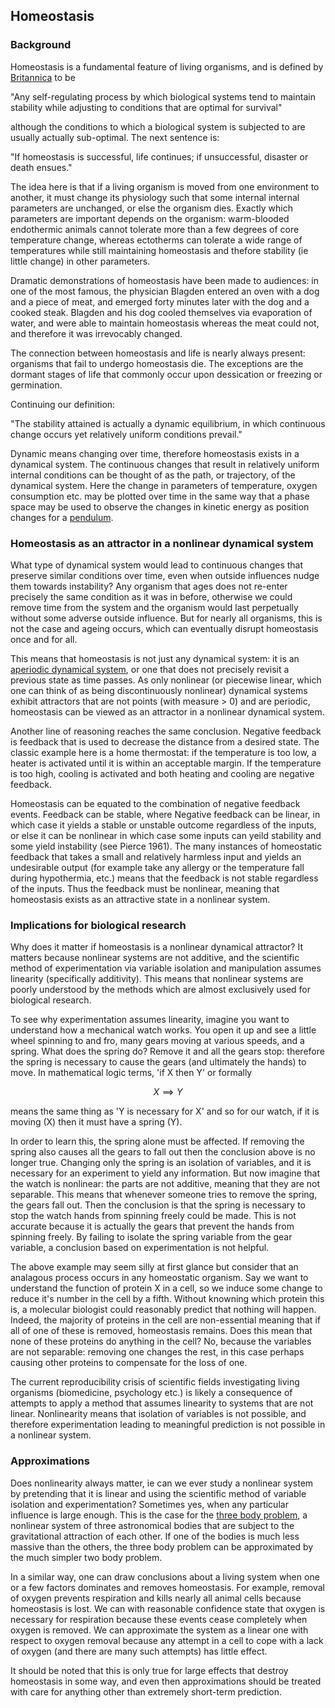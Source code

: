 ## Homeostasis

### Background

Homeostasis is a fundamental feature of living organisms, and is defined by [Britannica](https://www.britannica.com/science/homeostasis) to be 

"Any self-regulating process by which biological systems tend to maintain stability while adjusting to conditions that are optimal for survival"

although the conditions to which a biological system is subjected to are usually actually sub-optimal.  The next sentence is:

"If homeostasis is successful, life continues; if unsuccessful, disaster or death ensues." 

The idea here is that if a living organism is moved from one environment to another, it must change its physiology such that some internal internal parameters are unchanged, or else the organism dies.  Exactly which parameters are important depends on the organism: warm-blooded endothermic animals cannot tolerate more than a few degrees of core temperature change, whereas ectotherms can tolerate a wide range of temperatures while still maintaining homeostasis and thefore stability (ie little change) in other parameters.  

Dramatic demonstrations of homeostasis have been made to audiences: in one of the most famous, the physician Blagden entered an oven with a dog and a piece of meat, and emerged forty minutes later with the dog and a cooked steak.  Blagden and his dog cooled themselves via evaporation of water, and were able to maintain homeostasis whereas the meat could not, and therefore it was irrevocably changed.

The connection between homeostasis and life is nearly always present: organisms that fail to undergo homeostasis die.  The exceptions are the dormant stages of life that commonly occur upon dessication or freezing or germination.  

Continuing our definition:

"The stability attained is actually a dynamic equilibrium, in which continuous change occurs yet relatively uniform conditions prevail."

Dynamic means changing over time, therefore homeostasis exists in a dynamical system.  The continuous changes that result in relatively uniform internal conditions can be thought of as the path, or trajectory, of the dynamical system.  Here the change in parameters of temperature, oxygen consumption etc. may be plotted over time in the same way that a phase space may be used to observe the changes in kinetic energy as position changes for a [pendulum](/pendulum-map.md).

### Homeostasis as an attractor in a nonlinear dynamical system

What type of dynamical system would lead to continuous changes that preserve similar conditions over time, even when outside influences nudge them towards instability?  Any organism that ages does not re-enter precisely the same condition as it was in before, otherwise we could remove time from the system and the organism would last perpetually without some adverse outside influence.  But for nearly all organisms, this is not the case and ageing occurs, which can eventually disrupt homeostasis once and for all. 

This means that homeostasis is not just any dynamical system: it is an [aperiodic dynamical system](/index.md), or one that does not precisely revisit a previous state as time passes.  As only nonlinear (or piecewise linear, which one can think of as being discontinuously nonlinear) dynamical systems exhibit attractors that are not points (with measure > 0) and are periodic, homeostasis can be viewed as an attractor in a nonlinear dynamical system.

Another line of reasoning reaches the same conclusion.  Negative feedback is feedback that is used to decrease the distance from a desired state.  The classic example here is a home thermostat: if the temperature is too low, a heater is activated until it is within an acceptable margin.  If the temperature is too high, cooling is activated and both heating and cooling are negative feedback. 

Homeostasis can be equated to the combination of negative feedback events.  Feedback can be stable, where Negative feedback can be linear, in which case it yields a stable or unstable outcome regardless of the inputs, or else it can be nonlinear in which case some inputs can yeild stability and some yield instability (see Pierce 1961).   The many instances of homeostatic feedback that takes a small and relatively harmless input and yields an undesirable output (for example take any allergy or the temperature fall during hypothermia, etc.) means that the feedback is not stable regardless of the inputs.  Thus the feedback must be nonlinear, meaning that homeostasis exists as an attractive state in a nonlinear system. 


### Implications for biological research

Why does it matter if homeostasis is a nonlinear dynamical attractor?  It matters because nonlinear systems are not additive, and the scientific method of experimentation via variable isolation and manipulation assumes linearity (specifically additivity).  This means that nonlinear systems are poorly understood by the methods which are almost exclusively used for biological research.

To see why experimentation assumes linearity, imagine you want to understand how a mechanical watch works.  You open it up and see a little wheel spinning to and fro, many gears moving at various speeds, and a spring.  What does the spring do?  Remove it and all the gears stop: therefore the spring is necessary to cause the gears (and ultimately the hands) to move.  In mathematical logic terms, 'if X then Y' or formally 

$$
X \implies Y
$$

means the same thing as 'Y is necessary for X' and so for our watch, if it is moving (X) then it must have a spring (Y).

In order to learn this, the spring alone must be affected.  If removing the spring also causes all the gears to fall out then the conclusion above is no longer true.  Changing only the spring is an isolation of variables, and it is necessary for an experiment to yield any information.  But now imagine that the watch is nonlinear: the parts are not additive, meaning that they are not separable.  This means that whenever someone tries to remove the spring, the gears fall out.  Then the conclusion is that the spring is necessary to stop the watch hands from spinning freely could be made.  This is not accurate because it is actually the gears that prevent the hands from spinning freely. By failing to isolate the spring variable from the gear variable, a conclusion based on experimentation is not helpful.

The above example may seem silly at first glance but consider that an analagous process occurs in any homeostatic organism.  Say we want to understand the function of protein X in a cell, so we induce some change to reduce it's number in the cell by a fifth.  Without knowning which protein this is, a molecular biologist could reasonably predict that nothing will happen.  Indeed, the majority of proteins in the cell are non-essential meaning that if all of one of these is removed, homeostasis remains.  Does this mean that none of these proteins do anything in the cell?  No, because the variables are not separable: removing one changes the rest, in this case perhaps causing other proteins to compensate for the loss of one. 

The current reproducibility crisis of scientific fields investigating living organisms (biomedicine, psychology etc.) is likely a consequence of attempts to apply a method that assumes linearity to systems that are not linear.  Nonlinearity means that isolation of variables is not possible, and therefore experimentation leading to meaningful prediction is not possible in a nonlinear system.

### Approximations 

Does nonlinearity always matter, ie can we ever study a nonlinear system by pretending that it is linear and using the scientific method of variable isolation and experimentation?  Sometimes yes, when any particular influence is large enough.  This is the case for the [three body problem](/three-body-problem.md), a nonlinear system of three astronomical bodies that are subject to the gravitational attraction of each other.  If one of the bodies is much less massive than the others, the three body problem can be approximated by the much simpler two body problem. 

In a similar way, one can draw conclusions about a living system when one or a few factors dominates and removes homeostasis.  For example, removal of oxygen prevents respiration and kills nearly all animal cells because homeostasis is lost.  We can with reasonable confidence state that oxygen is necessary for respiration because these events cease completely when oxygen is removed.  We can approximate the system as a linear one with respect to oxygen removal because any attempt in a cell to cope with a lack of oxygen (and there are many such attempts) has little effect.

It should be noted that this is only true for large effects that destroy homeostasis in some way, and even then approximations should be treated with care for anything other than extremely short-term prediction.




























